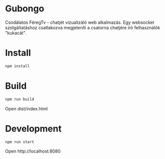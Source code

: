 # Gubongo
Csodálatos FéregTv - chatjét vizualizáló web alkalmazás. Egy websocket szolgáltatáshoz csatlakozva megjeleníti a csatorna chatjére író felhasználók "kukacát".

# Install
```sh
npm install
```

# Build
```sh
npm run build
```
Open dist/index.html

# Development
```sh
npm run start
```
Open http://localhost:8080
